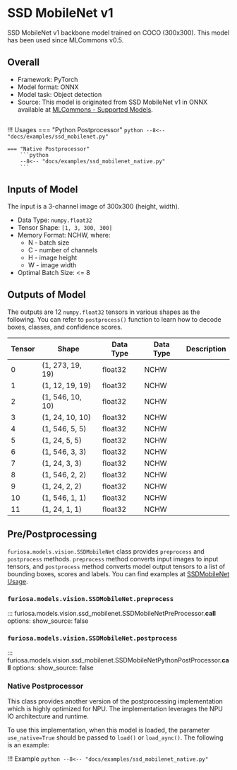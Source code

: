 # SSD MobileNet v1

SSD MobileNet v1 backbone model trained on COCO (300x300).
This model has been used since MLCommons v0.5.

## Overall
* Framework: PyTorch
* Model format: ONNX
* Model task: Object detection
* Source: This model is originated from SSD MobileNet v1 in ONNX available at
[MLCommons - Supported Models](https://github.com/mlcommons/inference/tree/master/vision/classification_and_detection#supported-models).

## <a name="SSDMobileNet_Usage"></a>
!!! Usages
    === "Python Postprocessor"
        ```python
        --8<-- "docs/examples/ssd_mobilenet.py"
        ```
     
    === "Native Postprocessor"
        ```python
        --8<-- "docs/examples/ssd_mobilenet_native.py"
        ```

## Inputs of Model 
The input is a 3-channel image of 300x300 (height, width).

* Data Type: `numpy.float32`
* Tensor Shape: `[1, 3, 300, 300]`
* Memory Format: NCHW, where:
    * N - batch size
    * C - number of channels
    * H - image height
    * W - image width
* Optimal Batch Size: <= 8

## Outputs of Model
The outputs are 12 `numpy.float32` tensors in various shapes as the following.
You can refer to `postprocess()` function to learn how to decode boxes, classes, and confidence scores.


| Tensor | Shape            | Data Type | Data Type | Description |
|--------|------------------|-----------|-----------|-------------|
| 0      | (1, 273, 19, 19) | float32   | NCHW      |             |
| 1      | (1, 12, 19, 19)  | float32   | NCHW      |             |
| 2      | (1, 546, 10, 10) | float32   | NCHW      |             |
| 3      | (1, 24, 10, 10)  | float32   | NCHW      |             |
| 4      | (1, 546, 5, 5)   | float32   | NCHW      |             |
| 5      | (1, 24, 5, 5)    | float32   | NCHW      |             |
| 6      | (1, 546, 3, 3)   | float32   | NCHW      |             |
| 7      | (1, 24, 3, 3)    | float32   | NCHW      |             |
| 8      | (1, 546, 2, 2)   | float32   | NCHW      |             |
| 9      | (1, 24, 2, 2)    | float32   | NCHW      |             |
| 10     | (1, 546, 1, 1)   | float32   | NCHW      |             |
| 11     | (1, 24, 1, 1)    | float32   | NCHW      |             |

## Pre/Postprocessing
`furiosa.models.vision.SSDMobileNet` class provides `preprocess` and `postprocess` methods.
`preprocess` method converts input images to input tensors, and `postprocess` method converts 
model output tensors to a list of bounding boxes, scores and labels. 
You can find examples at [SSDMobileNet Usage](#SSDMobileNet_Usage).
 
### `furiosa.models.vision.SSDMobileNet.preprocess`
::: furiosa.models.vision.ssd_mobilenet.SSDMobileNetPreProcessor.__call__
    options:
        show_source: false
    
### `furiosa.models.vision.SSDMobileNet.postprocess`
::: furiosa.models.vision.ssd_mobilenet.SSDMobileNetPythonPostProcessor.__call__
    options:
        show_source: false

### <a href="NativePostProcessor"></a>Native Postprocessor
This class provides another version of the postprocessing implementation
which is highly optimized for NPU. The implementation leverages the NPU IO architecture and runtime.

To use this implementation, when this model is loaded, the parameter `use_native=True`
should be passed to `load()` or `load_aync()`. The following is an example:

!!! Example
    ```python
    --8<-- "docs/examples/ssd_mobilenet_native.py"
    ```
